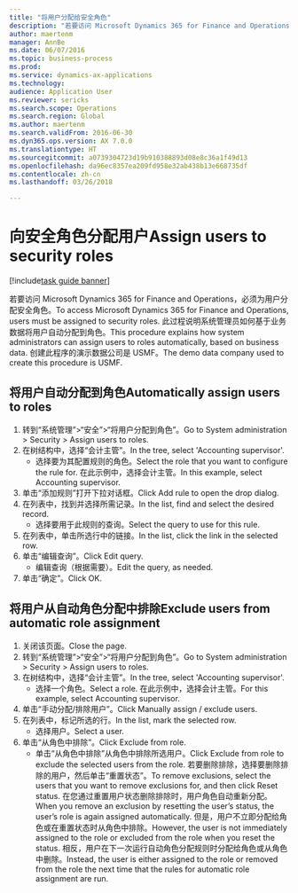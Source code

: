 ```yaml
--- 
title: "将用户分配给安全角色"
description: "若要访问 Microsoft Dynamics 365 for Finance and Operations，必须为用户分配安全角色。"
author: maertenm
manager: AnnBe
ms.date: 06/07/2016
ms.topic: business-process
ms.prod: 
ms.service: dynamics-ax-applications
ms.technology: 
audience: Application User
ms.reviewer: sericks
ms.search.scope: Operations
ms.search.region: Global
ms.author: maertenm
ms.search.validFrom: 2016-06-30
ms.dyn365.ops.version: AX 7.0.0
ms.translationtype: HT
ms.sourcegitcommit: a0739304723d19b910388893d08e8c36a1f49d13
ms.openlocfilehash: da96ec8357ea209fd958e32ab438b13e668735df
ms.contentlocale: zh-cn
ms.lasthandoff: 03/26/2018

---
```

# <a name="assign-users-to-security-roles"></a><span data-ttu-id="bd215-103">向安全角色分配用户</span><span class="sxs-lookup"><span data-stu-id="bd215-103">Assign users to security roles</span></span>

[!include[task guide banner](../../includes/task-guide-banner.md)]

<span data-ttu-id="bd215-104">若要访问 Microsoft Dynamics 365 for Finance and Operations，必须为用户分配安全角色。</span><span class="sxs-lookup"><span data-stu-id="bd215-104">To access Microsoft Dynamics 365 for Finance and Operations, users must be assigned to security roles.</span></span> <span data-ttu-id="bd215-105">此过程说明系统管理员如何基于业务数据将用户自动分配到角色。</span><span class="sxs-lookup"><span data-stu-id="bd215-105">This procedure explains how system administrators can assign users to roles automatically, based on business data.</span></span> <span data-ttu-id="bd215-106">创建此程序的演示数据公司是 USMF。</span><span class="sxs-lookup"><span data-stu-id="bd215-106">The demo data company used to create this procedure is USMF.</span></span>


## <a name="automatically-assign-users-to-roles"></a><span data-ttu-id="bd215-107">将用户自动分配到角色</span><span class="sxs-lookup"><span data-stu-id="bd215-107">Automatically assign users to roles</span></span>
1. <span data-ttu-id="bd215-108">转到“系统管理”>“安全”>“将用户分配到角色”。</span><span class="sxs-lookup"><span data-stu-id="bd215-108">Go to System administration > Security > Assign users to roles.</span></span>
2. <span data-ttu-id="bd215-109">在树结构中，选择“会计主管”。</span><span class="sxs-lookup"><span data-stu-id="bd215-109">In the tree, select 'Accounting supervisor'.</span></span>
    * <span data-ttu-id="bd215-110">选择要为其配置规则的角色。</span><span class="sxs-lookup"><span data-stu-id="bd215-110">Select the role that you want to configure the rule for.</span></span> <span data-ttu-id="bd215-111">在此示例中，选择会计主管。</span><span class="sxs-lookup"><span data-stu-id="bd215-111">In this example, select Accounting supervisor.</span></span>  
3. <span data-ttu-id="bd215-112">单击“添加规则”打开下拉对话框。</span><span class="sxs-lookup"><span data-stu-id="bd215-112">Click Add rule to open the drop dialog.</span></span>
4. <span data-ttu-id="bd215-113">在列表中，找到并选择所需记录。</span><span class="sxs-lookup"><span data-stu-id="bd215-113">In the list, find and select the desired record.</span></span>
    * <span data-ttu-id="bd215-114">选择要用于此规则的查询。</span><span class="sxs-lookup"><span data-stu-id="bd215-114">Select the query to use for this rule.</span></span>  
5. <span data-ttu-id="bd215-115">在列表中，单击所选行中的链接。</span><span class="sxs-lookup"><span data-stu-id="bd215-115">In the list, click the link in the selected row.</span></span>
6. <span data-ttu-id="bd215-116">单击“编辑查询”。</span><span class="sxs-lookup"><span data-stu-id="bd215-116">Click Edit query.</span></span>
    * <span data-ttu-id="bd215-117">编辑查询（根据需要）。</span><span class="sxs-lookup"><span data-stu-id="bd215-117">Edit the query, as needed.</span></span>  
7. <span data-ttu-id="bd215-118">单击“确定”。</span><span class="sxs-lookup"><span data-stu-id="bd215-118">Click OK.</span></span>

## <a name="exclude-users-from-automatic-role-assignment"></a><span data-ttu-id="bd215-119">将用户从自动角色分配中排除</span><span class="sxs-lookup"><span data-stu-id="bd215-119">Exclude users from automatic role assignment</span></span>
1. <span data-ttu-id="bd215-120">关闭该页面。</span><span class="sxs-lookup"><span data-stu-id="bd215-120">Close the page.</span></span>
2. <span data-ttu-id="bd215-121">转到“系统管理”>“安全”>“将用户分配到角色”。</span><span class="sxs-lookup"><span data-stu-id="bd215-121">Go to System administration > Security > Assign users to roles.</span></span>
3. <span data-ttu-id="bd215-122">在树结构中，选择“会计主管”。</span><span class="sxs-lookup"><span data-stu-id="bd215-122">In the tree, select 'Accounting supervisor'.</span></span>
    * <span data-ttu-id="bd215-123">选择一个角色。</span><span class="sxs-lookup"><span data-stu-id="bd215-123">Select a role.</span></span> <span data-ttu-id="bd215-124">在此示例中，选择会计主管。</span><span class="sxs-lookup"><span data-stu-id="bd215-124">For this example, select Accounting supervisor.</span></span>  
4. <span data-ttu-id="bd215-125">单击“手动分配/排除用户”。</span><span class="sxs-lookup"><span data-stu-id="bd215-125">Click Manually assign / exclude users.</span></span>
5. <span data-ttu-id="bd215-126">在列表中，标记所选的行。</span><span class="sxs-lookup"><span data-stu-id="bd215-126">In the list, mark the selected row.</span></span>
    * <span data-ttu-id="bd215-127">选择用户。</span><span class="sxs-lookup"><span data-stu-id="bd215-127">Select a user.</span></span>  
6. <span data-ttu-id="bd215-128">单击“从角色中排除”。</span><span class="sxs-lookup"><span data-stu-id="bd215-128">Click Exclude from role.</span></span>
    * <span data-ttu-id="bd215-129">单击“从角色中排除”从角色中排除所选用户。</span><span class="sxs-lookup"><span data-stu-id="bd215-129">Click Exclude from role to exclude the selected users from the role.</span></span> <span data-ttu-id="bd215-130">若要删除排除，选择要删除排除的用户，然后单击“重置状态”。</span><span class="sxs-lookup"><span data-stu-id="bd215-130">To remove exclusions, select the users that you want to remove exclusions for, and then click Reset status.</span></span> <span data-ttu-id="bd215-131">在您通过重置用户状态删除排除时，用户角色自动重新分配。</span><span class="sxs-lookup"><span data-stu-id="bd215-131">When you remove an exclusion by resetting the user’s status, the user’s role is again assigned automatically.</span></span> <span data-ttu-id="bd215-132">但是，用户不立即分配给角色或在重置状态时从角色中排除。</span><span class="sxs-lookup"><span data-stu-id="bd215-132">However, the user is not immediately assigned to the role or excluded from the role when you reset the status.</span></span> <span data-ttu-id="bd215-133">相反，用户在下一次运行自动角色分配规则时分配给角色或从角色中删除。</span><span class="sxs-lookup"><span data-stu-id="bd215-133">Instead, the user is either assigned to the role or removed from the role the next time that the rules for automatic role assignment are run.</span></span>  


